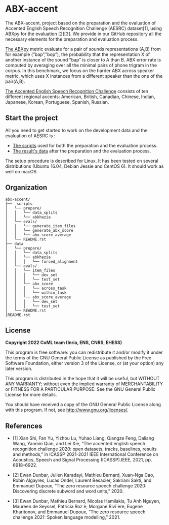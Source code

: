 ABX-accent 
==============
The ABX-accent, project based on the preparation and the evaluation of Accented English Speech Recognition Challenge (AESRC) dataset[1], using ABXpy for the evaluation [2][3]. We provide in our GitHub repository all the necessary elements for the preparation and evaluation process.

[The ABXpy](https://docs.cognitive-ml.fr/ABXpy/)  metric evaluate for a pair of sounds representations (A,B) from for example (”bap”,”bop”), the probability that the representation X of another instance of the sound ”bap” is closer to A than B. ABX error rate is computed by averaging over all the minimal pairs of phone trigram in the corpus. 
In this benchmark, we focus on the harder ABX across speaker metric, which uses X instances from a different speaker than the one of the pair(A,B).

[The Accented English Speech Recognition Challenge](https://arxiv.org/abs/2102.10233) consists of ten  different regional accents: American, British, Canadian, Chinese, Indian, Japanese, Korean, Portuguese, Spanish, Russian.

Start the project
-------------------
All you need to get started to work on the development data and the evaluation of AESRC is :

- [The scripts](https://github.com/bootphon/ABX-accent/tree/main/abx-accent/scripts) used for both the preparation and the evaluation process.
- [The result's data](https://github.com/bootphon/ABX-accent/tree/main/abx-accent/data) after the preparation and the evaluation process.

The setup procedure is described for Linux. It has been tested on several distributions (Ubuntu 16.04, Debian Jessie and CentOS 6). It should work as well on macOS.

Organization
------------

```
abx-accent/
├──  scripts
│   └── prepare/
│   │   └── data_splits
│   │   └── abkhazia
│   └── evals/
│   │   └── generate_item_files
│   │   └── generate_abx_score
│   │   └── abx_score_average
│   └── README.rst
├── data
│   └── prepare/
│   │   └── data_splits
│   │   └── abkhazia
│   │   │   └── forced_alignment
│   └── evals/
│   │   └── item_files
│   │   │   └── dev_set
│   │   │   └── test_set
│   │   └── abx_score
│   │   │   └── across_task
│   │   │   └── within_task
│   │   └── abx_score_average
│   │   │   └── dev_set
│   │   │   └── test_set
│   └── README.rst
│README.rst
```

License
--------

**Copyright 2022 CoML team (Inria, ENS, CNRS, EHESS)**

This program is free software: you can redistribute it and/or modify
it under the terms of the GNU General Public License as published by
the Free Software Foundation, either version 3 of the License, or
(at your option) any later version.

This program is distributed in the hope that it will be useful,
but WITHOUT ANY WARRANTY; without even the implied warranty of
MERCHANTABILITY or FITNESS FOR A PARTICULAR PURPOSE.  See the
GNU General Public License for more details.

You should have received a copy of the GNU General Public License
along with this program.  If not, see <http://www.gnu.org/licenses/>.

References 
-----------
- [1] Xian Shi, Fan Yu, Yizhou Lu, Yuhao Liang, Qiangze Feng, Daliang Wang, Yanmin Qian, and Lei Xie, “The accented english speech recognition challenge 2020: open datasets, tracks, baselines, results and methods,” in ICASSP 2021-2021 IEEE International Conference on Acoustics, Speech and Signal Processing       (ICASSP).IEEE, 2021, pp. 6918–6922.
  
- [2] Ewan Dunbar, Julien Karadayi, Mathieu Bernard, Xuan-Nga Cao, Robin Algayres, Lucas Ondel, Laurent Besacier, Sakriani Sakti, and Emmanuel Dupoux, “The zero resource speech challenge 2020: Discovering discrete subword and word units,” 2020.

- [3] Ewan Dunbar, Mathieu Bernard, Nicolas Hamilakis, Tu Anh Nguyen, Maureen de Seyssel, Patricia Roz ́e, Morgane Rivi`ere, Eugene Kharitonov, and Emmanuel Dupoux, “The zero resource speech challenge 2021: Spoken language modelling,” 2021.



